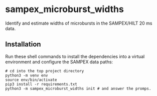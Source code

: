 # sampex_microburst_widths
Identify and estimate widths of microbursts in the SAMPEX/HILT 20 ms data.

## Installation
Run these shell commands to install the dependencies into a virtual 
environment and configure the SAMPEX data paths:

```
# cd into the top project directory
python3 -m venv env
source env/bin/activate
pip3 install -r requirements.txt
python3 -m sampex_microburst_widths init # and answer the promps.
```